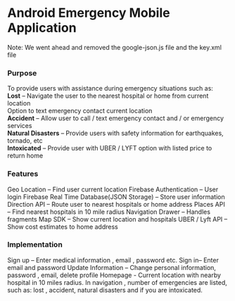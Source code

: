 # Android Emergency Mobile Application

Note: We went ahead and removed the google-json.js file and the key.xml file

### Purpose
  To provide users with assistance during emergency situations such as: <br/>
    **Lost** – Navigate the user to the nearest hospital or home from current location <br/>
    Option to text emergency contact current location <br/>
    **Accident** – Allow user to call / text emergency contact and / or emergency services <br/>
    **Natural Disasters** – Provide users with safety information for earthquakes, tornado, etc <br/>
    **Intoxicated** – Provide user with UBER / LYFT option with listed price to return home <br/>
  
### Features
  Geo Location – Find user current location
  Firebase Authentication – User login 
  Firebase Real Time Database(JSON Storage) – Store user information
  Direction API – Route user to nearest hospitals or home address
  Places API – Find nearest hospitals in 10 mile radius 
  Navigation Drawer – Handles fragments
  Map SDK – Show current location and hospitals
  UBER / Lyft API – Show cost estimates to home address 

### Implementation
  Sign up – Enter medical information , email , password etc.
  Sign in– Enter email and password
  Update Information – Change personal information, password , email, delete profile
  Homepage - Current location with nearby hospital in 10 miles radius.
    In navigation , number of emergencies are listed, such as: lost , accident, natural disasters and if you are intoxicated.  
    





